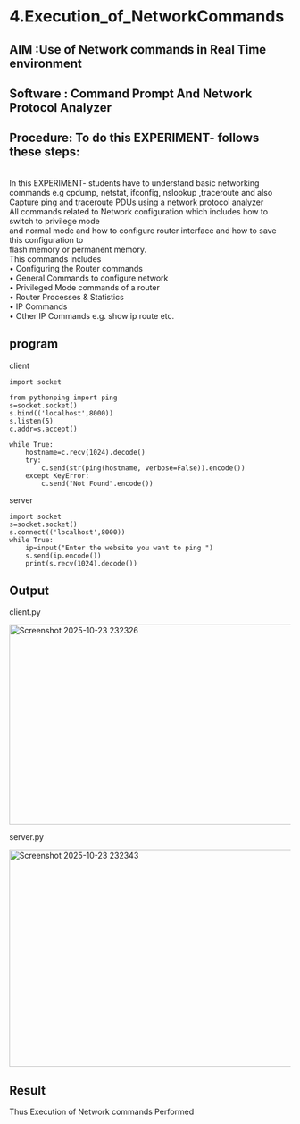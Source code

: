 # 4.Execution_of_NetworkCommands
## AIM :Use of Network commands in Real Time environment
## Software : Command Prompt And Network Protocol Analyzer
## Procedure: To do this EXPERIMENT- follows these steps:
<BR>
In this EXPERIMENT- students have to understand basic networking commands e.g cpdump, netstat, ifconfig, nslookup ,traceroute and also Capture ping and traceroute PDUs using a network protocol analyzer 
<BR>
All commands related to Network configuration which includes how to switch to privilege mode
<BR>
and normal mode and how to configure router interface and how to save this configuration to
<BR>
flash memory or permanent memory.
<BR>
This commands includes
<BR>
• Configuring the Router commands
<BR>
• General Commands to configure network
<BR>
• Privileged Mode commands of a router 
<BR>
• Router Processes & Statistics
<BR>
• IP Commands
<BR>
• Other IP Commands e.g. show ip route etc.
<BR>

## program
client
```
import socket

from pythonping import ping 
s=socket.socket() 
s.bind(('localhost',8000)) 
s.listen(5)
c,addr=s.accept()

while True:
    hostname=c.recv(1024).decode()
    try:
        c.send(str(ping(hostname, verbose=False)).encode())
    except KeyError:
        c.send("Not Found".encode())

```

server
```
import socket
s=socket.socket()
s.connect(('localhost',8000))
while True:
    ip=input("Enter the website you want to ping ")
    s.send(ip.encode())
    print(s.recv(1024).decode())
```

## Output
client.py

<img width="824" height="358" alt="Screenshot 2025-10-23 232326" src="https://github.com/user-attachments/assets/8eb4615e-8c90-4692-8a40-408f165fbcdc" />

server.py

<img width="1031" height="389" alt="Screenshot 2025-10-23 232343" src="https://github.com/user-attachments/assets/e00b59c6-d7e5-442c-a176-7824a7fb8a61" />

## Result
Thus Execution of Network commands Performed 
